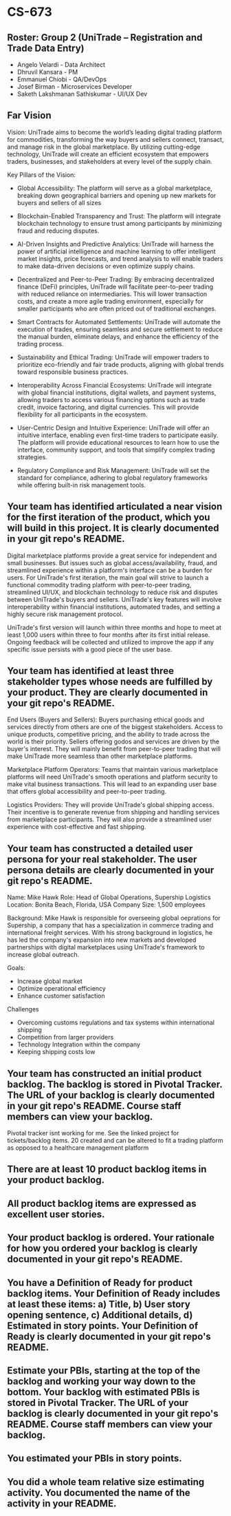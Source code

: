 # CS-673
## Roster: Group 2 (UniTrade – Registration and Trade Data Entry) 
- Angelo Velardi - Data Architect
- Dhruvil Kansara - PM
- Emmanuel Chiobi - QA/DevOps
- Josef Birman - Microservices Developer
- Saketh Lakshmanan Sathiskumar - UI/UX Dev

## Far Vision
Vision: UniTrade aims to become the world’s leading digital trading platform for commodities, transforming the way buyers and sellers connect, transact, and manage risk in the global marketplace. By utilizing cutting-edge technology, UniTrade will create an efficient ecosystem that empowers traders, businesses, and stakeholders at every level of the supply chain.

Key Pillars of the Vision:

- Global Accessibility: 
The platform will serve as a global marketplace, breaking down geographical barriers and opening up new markets for buyers and sellers of all sizes

- Blockchain-Enabled Transparency and Trust: 
The platform will integrate blockchain technology to ensure trust among participants by minimizing fraud and reducing disputes.

- AI-Driven Insights and Predictive Analytics: 
UniTrade will harness the power of artificial intelligence and machine learning to offer intelligent market insights, price forecasts, and trend analysis to will enable traders to make data-driven decisions or even optimize supply chains.

- Decentralized and Peer-to-Peer Trading: 
By embracing decentralized finance (DeFi) principles, UniTrade will facilitate peer-to-peer trading with reduced reliance on intermediaries. This will lower transaction costs, and create a more agile trading environment, especially for smaller participants who are often priced out of traditional exchanges.

- Smart Contracts for Automated Settlements: 
UniTrade will automate the execution of trades, ensuring seamless and secure settlement to reduce the manual burden, eliminate delays, and enhance the efficiency of the trading process.

- Sustainability and Ethical Trading: 
UniTrade will empower traders to prioritize eco-friendly and fair trade products, aligning with global trends toward responsible business practices.

- Interoperability Across Financial Ecosystems: 
UniTrade will integrate with global financial institutions, digital wallets, and payment systems, allowing traders to access various financing options such as trade credit, invoice factoring, and digital currencies. This will provide flexibility for all participants in the ecosystem.

- User-Centric Design and Intuitive Experience: 
UniTrade will offer an intuitive interface, enabling even first-time traders to participate easily. The platform will provide educational resources to learn how to use the interface, community support, and tools that simplify complex trading strategies.

- Regulatory Compliance and Risk Management: 
UniTrade will set the standard for compliance, adhering to global regulatory frameworks while offering built-in risk management tools.

## Your team has identified articulated a near vision for the first iteration of the product, which you will build in this project. It is clearly documented in your git repo's README.
Digital marketplace platforms provide a great service for independent and small businesses. But issues such as global access/availability, fraud, and streamlined experience within a platform's interface can be a burden for users. For UniTrade's first iteration, the main goal will strive to launch a functional commodity trading platform with peer-to-peer trading, streamlined UI/UX, and blockchain technology to reduce risk and disputes between UniTrade's buyers and sellers. UniTrade's key features will involve interoperability within financial institutions, automated trades, and setting a highly secure risk management protocol. 

UniTrade's first version will launch within three months and hope to meet at least 1,000 users within three to four months after its first initial release. Ongoing feedback will be collected and utilized to improve the app if any specific issue persists with a good piece of the user base. 


## Your team has identified at least three stakeholder types whose needs are fulfilled by your product. They are clearly documented in your git repo's README.
End Users (Buyers and Sellers):
Buyers purchasing ethical goods and services directly from others are one of the biggest stakeholders. Access to unique products, competitive pricing, and the ability to trade across the world is their priority. Sellers offering godos and services are driven by the buyer's interest. They will mainly benefit from peer-to-peer trading that will make UniTrade more seamless than other marketplace platforms.

Marketplace Platform Operators:
Teams that maintain various marketplace platforms will need UniTrade's smooth operations and platform security to make vital business transactions. This will lead to an expanding user base that offers global accessibility and peer-to-peer trading. 

Logistics Providers:
They will provide UniTrade's global shipping access. Their incentive is to generate revenue from shipping and handling services from marketplace participants. They will also provide a streamlined user experience with cost-effective and fast shipping. 
 

## Your team has constructed a detailed user persona for your real stakeholder. The user persona details are clearly documented in your git repo's README.
Name: Mike Hawk
Role: Head of Global Operations, Supership Logistics
Location: Bonita Beach, Florida, USA 
Company Size: 1,500 employees

Background:
Mike Hawk is responsible for overseeing global oeprations for Supership, a company that has a specialization in commerce trading and international freight services. With his strong background in logistics, he has led the company's expansion into new markets and developed partnerships with digital marketplaces using UniTrade's framework to increase global outreach. 

Goals:
- Increase global market 
- Optimize operational efficiency
- Enhance customer satisfaction

Challenges
- Overcoming customs regulations and tax systems within international shipping
- Competition from larger providers
- Technology Integration within the company
- Keeping shipping costs low

## Your team has constructed an initial product backlog. The backlog is stored in Pivotal Tracker. The URL of your backlog is clearly documented in your git repo's README. Course staff members can view your backlog. 
Pivotal tracker isnt working for me. See the linked project for tickets/backlog items. 20 created and can be altered to fit a trading platform as opposed to a healthcare management platform

 

## There are at least 10 product backlog items in your product backlog.

 

## All product backlog items are expressed as excellent user stories.

 

## Your product backlog is ordered. Your rationale for how you ordered your backlog is clearly documented in your git repo's README.

 

## You have a Definition of Ready for product backlog items. Your Definition of Ready includes at least these items: a) Title, b) User story opening sentence, c) Additional details, d) Estimated in story points. Your Definition of Ready is clearly documented in your git repo's README.

 

## Estimate your PBIs, starting at the top of the backlog and working your way down to the bottom. Your backlog with estimated PBIs is stored in Pivotal Tracker. The URL of your backlog is clearly documented in your git repo's README. Course staff members can view your backlog.

 

## You estimated your PBIs in story points.

 

## You did a whole team relative size estimating activity. You documented the name of the activity in your README.